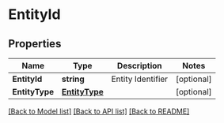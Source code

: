# EntityId

## Properties

Name | Type | Description | Notes
------------ | ------------- | ------------- | -------------
**EntityId** | **string** | Entity Identifier | [optional] 
**EntityType** | [**EntityType**](EntityType.md) |  | [optional] 

[[Back to Model list]](../README.md#documentation-for-models) [[Back to API list]](../README.md#documentation-for-api-endpoints) [[Back to README]](../README.md)



